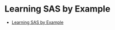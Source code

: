 Learning SAS by Example
==============================================================================

- [Learning SAS by Example](https://www.sas.com/storefront/aux/en/splearnexample/60864_excerpt.pdf)
